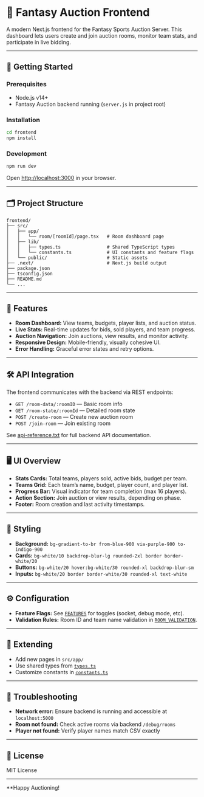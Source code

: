 # 🏏 Fantasy Auction Frontend

A modern Next.js frontend for the Fantasy Sports Auction Server. This dashboard lets users create and join auction rooms, monitor team stats, and participate in live bidding.

---

## 🚀 Getting Started

### Prerequisites

- Node.js v14+
- Fantasy Auction backend running (`server.js` in project root)

### Installation

```bash
cd frontend
npm install
```

### Development

```bash
npm run dev
```

Open [http://localhost:3000](http://localhost:3000) in your browser.

---

## 🗂️ Project Structure

```
frontend/
├── src/
│   ├── app/
│   │   └── room/[roomId]/page.tsx   # Room dashboard page
│   ├── lib/
│   │   ├── types.ts                 # Shared TypeScript types
│   │   └── constants.ts             # UI constants and feature flags
│   └── public/                      # Static assets
├── .next/                           # Next.js build output
├── package.json
├── tsconfig.json
├── README.md
└── ...
```

---

## 🌟 Features

- **Room Dashboard:** View teams, budgets, player lists, and auction status.
- **Live Stats:** Real-time updates for bids, sold players, and team progress.
- **Auction Navigation:** Join auctions, view results, and monitor activity.
- **Responsive Design:** Mobile-friendly, visually cohesive UI.
- **Error Handling:** Graceful error states and retry options.

---

## 🛠️ API Integration

The frontend communicates with the backend via REST endpoints:

- `GET /room-data/:roomID` — Basic room info
- `GET /room-state/:roomId` — Detailed room state
- `POST /create-room` — Create new auction room
- `POST /join-room` — Join existing room

See [api-reference.txt](../api-reference.txt) for full backend API documentation.

---

## 🖥️ UI Overview

- **Stats Cards:** Total teams, players sold, active bids, budget per team.
- **Teams Grid:** Each team’s name, budget, player count, and player list.
- **Progress Bar:** Visual indicator for team completion (max 16 players).
- **Action Section:** Join auction or view results, depending on phase.
- **Footer:** Room creation and last activity timestamps.

---

## 🎨 Styling

- **Background:** `bg-gradient-to-br from-blue-900 via-purple-900 to-indigo-900`
- **Cards:** `bg-white/10 backdrop-blur-lg rounded-2xl border border-white/20`
- **Buttons:** `bg-white/20 hover:bg-white/30 rounded-xl backdrop-blur-sm`
- **Inputs:** `bg-white/20 border border-white/30 rounded-xl text-white`

---

## ⚙️ Configuration

- **Feature Flags:** See [`FEATURES`](src/lib/constants.ts) for toggles (socket, debug mode, etc).
- **Validation Rules:** Room ID and team name validation in [`ROOM_VALIDATION`](src/lib/constants.ts).

---

## 🧩 Extending

- Add new pages in `src/app/`
- Use shared types from [`types.ts`](src/lib/types.ts)
- Customize constants in [`constants.ts`](src/lib/constants.ts)

---

## 🐛 Troubleshooting

- **Network error:** Ensure backend is running and accessible at `localhost:5000`
- **Room not found:** Check active rooms via backend `/debug/rooms`
- **Player not found:** Verify player names match CSV exactly

---

## 📄 License

MIT License

---

**Happy Auctioning!